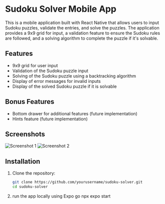 # Sudoku Solver Mobile App

This is a mobile application built with React Native that allows users to input Sudoku puzzles, validate the entries, and solve the puzzles. The application provides a 9x9 grid for input, a validation feature to ensure the Sudoku rules are followed, and a solving algorithm to complete the puzzle if it's solvable.

## Features

- 9x9 grid for user input
- Validation of the Sudoku puzzle input
- Solving of the Sudoku puzzle using a backtracking algorithm
- Display of error messages for invalid inputs
- Display of the solved Sudoku puzzle if it is solvable

## Bonus Features

- Bottom drawer for additional features (future implementation)
- Hints feature (future implementation)

## Screenshots

![Screenshot 1](path_to_screenshot1)
![Screenshot 2](path_to_screenshot2)

## Installation

1. Clone the repository:

   ```bash
   git clone https://github.com/yourusername/sudoku-solver.git
   cd sudoku-solver
2. run the app locally using Expo go
   npx expo start
